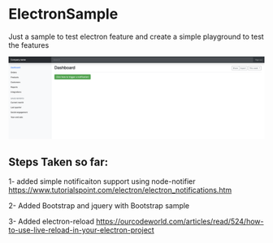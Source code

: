 # ElectronSample
Just a sample to test electron feature and create a simple playground to test the features

![screenshot of the project](README_Extra/Screenshot.png)
## Steps Taken so far:
1- added simple notificaiton support using node-notifier
https://www.tutorialspoint.com/electron/electron_notifications.htm

2- Added Bootstrap and jquery with Bootstrap sample

3- Added electron-reload
https://ourcodeworld.com/articles/read/524/how-to-use-live-reload-in-your-electron-project

